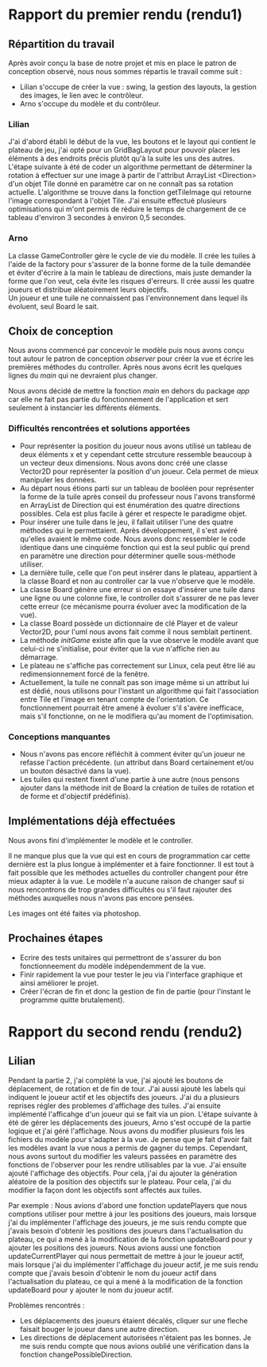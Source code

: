# Rapport du premier rendu (rendu1)

## Répartition du travail

Après avoir conçu la base de notre projet et mis en place le patron de conception observé, nous nous sommes répartis le travail comme suit :

- Lilian s'occupe de créer la vue : swing, la gestion des layouts, la gestion des images, le lien avec le contrôleur.
- Arno s'occupe du modèle et du contrôleur.

### Lilian

J'ai d'abord établi le début de la vue, les boutons et le layout qui contient le plateau de jeu, j'ai opté pour un GridBagLayout pour pouvoir placer les éléments à des endroits précis plutôt qu'à la suite les uns des autres.
L'étape suivante à été de coder un algorithme permettant de déterminer la rotation à effectuer sur une image à partir de l'attribut ArrayList \<Direction\> d'un objet Tile donné en paramètre car on ne connaît pas sa rotation actuelle. L'algorithme se trouve dans la fonction getTileImage qui retourne l'image correspondant à l'objet Tile.
J'ai ensuite effectué plusieurs optimisations qui m'ont permis de réduire le temps de chargement de ce tableau d'environ 3 secondes à environ 0,5 secondes.

### Arno

La classe GameController gère le cycle de vie du modèle. Il crée les tuiles à l'aide de la factory pour s'assurer de la bonne forme de la tuile demandée et éviter d'écrire à la main le tableau de directions, mais juste demander la forme que l'on veut, cela évite les risques d'erreurs. Il crée aussi les quatre joueurs et distribue aléatoirement leurs objectifs.  
Un joueur et une tuile ne connaissent pas l'environnement dans lequel ils évoluent, seul Board le sait.

## Choix de conception

Nous avons commencé par concevoir le modèle puis nous avons conçu tout autour le patron de conception _observer_ pour créer la vue et écrire les premières méthodes du controller. Après nous avons écrit les quelques lignes du _main_ qui ne devraient plus changer.

Nous avons décidé de mettre la fonction _main_ en dehors du package _app_ car elle ne fait pas partie du fonctionnement de l'application et sert seulement à instancier les différents éléments.

### Difficultés rencontrées et solutions apportées

- Pour représenter la position du joueur nous avons utilisé un tableau de deux éléments x et y cependant cette strcuture ressemble beaucoup à un vecteur deux dimensions. Nous avons donc créé une classe Vector2D pour représenter la position d'un joueur. Cela permet de mieux manipuler les données.
- Au départ nous étions parti sur un tableau de booléen pour représenter la forme de la tuile après conseil du professeur nous l'avons transformé en ArrayList de Direction qui est énumération des quatre directions possibles. Cela est plus facile à gérer et respecte le paradigme objet.
- Pour insérer une tuile dans le jeu, il fallait utiliser l'une des quatre méthodes qui le permettaient. Après développement, il s'est avéré qu'elles avaient le même code. Nous avons donc ressembler le code identique dans une cinquième fonction qui est la seul public qui prend en paramètre une direction pour déterminer quelle sous-méthode utiliser.
- La dernière tuile, celle que l'on peut insérer dans le plateau, appartient à la classe Board et non au controller car la vue n'observe que le modèle.
- La classe Board génère une erreur si on essaye d'insérer une tuile dans une ligne ou une colonne fixe, le controller doit s'assurer de ne pas lever cette erreur (ce mécanisme pourra évoluer avec la modification de la vue).
- La classe Board possède un dictionnaire de clé Player et de valeur Vector2D, pour l'uml nous avons fait comme il nous semblait pertinent.
- La méthode _initGame_ existe afin que la vue observe le modèle avant que celui-ci ne s'initialise, pour éviter que la vue n'affiche rien au démarrage.
- Le plateau ne s'affiche pas correctement sur Linux, cela peut être lié au redimensionnement forcé de la fenêtre.
- Actuellement, la tuile ne connaît pas son image même si un attribut lui est dédié, nous utilisons pour l'instant un algorithme qui fait l'association entre Tile et l'image en tenant compte de l'orientation. Ce fonctionnement pourrait être amené à évoluer s'il s'avère inefficace, mais s'il fonctionne, on ne le modifiera qu'au moment de l'optimisation.

### Conceptions manquantes

- Nous n'avons pas encore réfléchit à comment éviter qu'un joueur ne refasse l'action précédente. (un attribut dans Board certainement et/ou un bouton désactivé dans la vue).
- Les tuiles qui restent fixent d'une partie à une autre (nous pensons ajouter dans la méthode init de Board la création de tuiles de rotation et de forme et d'objectif prédéfinis).

## Implémentations déjà effectuées

Nous avons fini d'implémenter le modèle et le controller.

Il ne manque plus que la vue qui est en cours de programmation car cette dernière est la plus longue à implémenter et à faire fonctionner.
Il est tout à fait possible que les méthodes actuelles du controller changent pour être mieux adapter à la vue.
Le modèle n'a aucune raison de changer sauf si nous rencontrons de trop grandes difficultés ou s'il faut rajouter des méthodes auxquelles nous n'avons pas encore pensées.

Les images ont été faites via photoshop.

## Prochaines étapes

- Ecrire des tests unitaires qui permettront de s'assurer du bon fonctionneement du modèle indépendemment de la vue.
- Finir rapidement la vue pour tester le jeu via l'interface graphique et ainsi améliorer le projet.
- Créer l'écran de fin et donc la gestion de fin de partie (pour l'instant le programme quitte brutalement).



# Rapport du second rendu (rendu2)

## Lilian
Pendant la partie 2, j'ai complété la vue, j'ai ajouté les boutons de déplacement, de rotation et de fin de tour.
J'ai aussi ajouté les labels qui indiquent le joueur actif et les objectifs des joueurs.
J'ai du a plusieurs reprises régler des problemes d'affichage des tuiles.
J'ai ensuite implémenté l'afficahge d'un joueur qui se fait via un pion.
L'étape suivante à été de gérer les déplacements des joueurs, Arno s'est occupé de la partie logique et j'ai géré l'affichage.
Nous avons du modifier plusieurs fois les fichiers du modèle pour s'adapter à la vue. Je pense que je fait d'avoir fait les modèles avant la vue nous a permis de gagner du temps. Cependant, nous avons surtout du modifier les valeurs passées en paramètre des fonctions de l'observer pour les rendre utilisables par la vue.
J'ai ensuite ajouté l'affichage des objectifs.
Pour cela, j'ai du ajouter la génération aléatoire de la position des objectifs sur le plateau.
Pour cela, j'ai du modifier la façon dont les objectifs sont affectés aux tuiles.

Par exemple :
    Nous avions d'abord une fonction updatePlayers que nous comptions utiliser pour mettre à jour les positions des joueurs, mais lorsque j'ai du implémenter l'affichage des joueurs, je me suis rendu compte que j'avais besoin d'obtenir les positions des joueurs dans l'actualisation du plateau, ce qui a mené à la modification de la fonction updateBoard pour y ajouter les positions des joueurs.
    Nous avions aussi une fonction updateCurrentPlayer qui nous permettait de mettre à jour le joueur actif, mais lorsque j'ai du implémenter l'affichage du joueur actif, je me suis rendu compte que j'avais besoin d'obtenir le nom du joueur actif dans l'actualisation du plateau, ce qui a mené à la modification de la fonction updateBoard pour y ajouter le nom du joueur actif.

Problèmes rencontrés : 
- Les déplacements des joueurs étaient décalés, cliquer sur une fleche faisait bouger le joueur dans une autre direction.
- Les directions de déplacement autorisées n'étaient pas les bonnes. Je me suis rendu compte que nous avions oublié une vérification dans la fonction changePossibleDirection.
